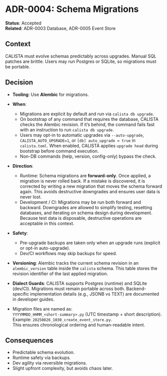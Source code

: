 # ADR-0004: Schema Migrations

**Status**: Accepted <br>
**Related**: ADR-0003 Database, ADR-0005 Event Store

## Context

CALISTA must evolve schemas predictably across upgrades. Manual SQL patches are brittle. Users may run Postgres or SQLite, so migrations must be portable.

## Decision

- **Tooling**: Use **Alembic** for migrations.
- **When**:

  - Migrations are explicit by default and run via `calista db upgrade`.
  - On bootstrap of any command that requires the database, CALISTA checks the Alembic revision. If it’s behind, the command fails fast with an instruction to run `calista db upgrade`.
  - Users may opt-in to automatic upgrades via `--auto-upgrade`, `CALISTA_AUTO_UPGRADE=1`, or `[db] auto_upgrade = true` in `calista.toml`. When enabled, CALISTA applies `upgrade head` during bootstrap before command execution.
  - Non-DB commands (help, version, config-only) bypass the check.

- **Direction**:
  - Runtime: Schema migrations are **forward-only**. Once applied, a migration is never rolled back. If a mistake is discovered, it is corrected by writing a new migration that moves the schema forward again. This avoids destructive downgrades and ensures user data is never lost.
  - Development / CI: Migrations may be run both forward and backward. Downgrades are allowed to simplify testing, resetting databases, and iterating on schema design during development. Because test data is disposable, destructive operations are acceptable in this context.
- **Safety**:
  - Pre-upgrade backups are taken only when an upgrade runs (explicit or opt-in auto-upgrade).
  - Dev/CI workflows may skip backups for speed.
- **Versioning**: Alembic tracks the current schema revision in an `alembic_version` table inside the `calista` schema. This table stores the revision identifier of the last applied migration.
- **Dialect Guards**: CALISTA supports Postgres (runtime) and SQLite (dev/CI). Migrations must remain portable across both. Backend-specific implementation details (e.g., JSONB vs TEXT) are documented in developer guides.
- Migration files are named as:<br>
  `YYYYMMDD_HHMM_<short-summary>.py` (UTC timestamp + short description).<br>
  Example: `20250826_1030_create_event_store.py`. <br>
  This ensures chronological ordering and human-readable intent.

## Consequences

- Predictable schema evolution.
- Runtime safety via backups.
- Dev agility via reversible migrations.
- Slight upfront complexity, but avoids chaos later.
